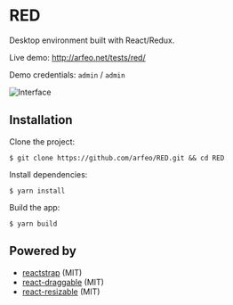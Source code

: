 # RED

Desktop environment built with React/Redux.

Live demo: http://arfeo.net/tests/red/

Demo credentials: `admin` / `admin`

![Interface](http://arfeo.net/static/red/interface.png "Interface")

## Installation

Clone the project:

```
$ git clone https://github.com/arfeo/RED.git && cd RED
```

Install dependencies:

```
$ yarn install
```

Build the app:

```
$ yarn build
```

## Powered by

* [reactstrap](https://github.com/reactstrap/reactstrap) (MIT)
* [react-draggable](https://github.com/mzabriskie/react-draggable) (MIT)
* [react-resizable](https://github.com/STRML/react-resizable) (MIT)
